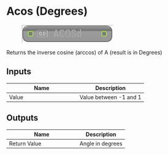 # Acos (Degrees)

<div align="left" data-full-width="false">

<figure><img src="Acos_(Degrees).png" alt=""><figcaption></figcaption></figure>

</div>

Returns the inverse cosine (arccos) of A (result is in Degrees)

## Inputs

<table>
<thead><tr><th width="170">Name</th><th>Description</th></tr></thead>
<tbody>
<tr><td>Value</td><td>Value between -1 and 1</td></tr>
</tbody>
</table>

## Outputs

<table>
<thead><tr><th width="170">Name</th><th>Description</th></tr></thead>
<tbody>
<tr><td>Return Value</td><td>Angle in degrees</td></tr>
</tbody>
</table>